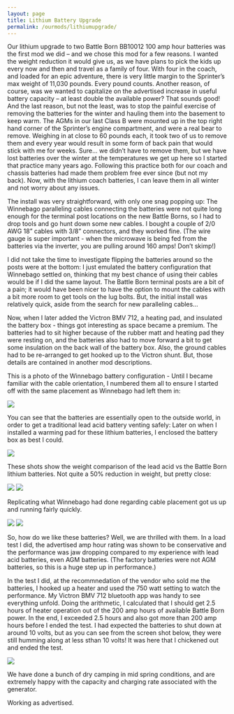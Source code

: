 ```yaml
---
layout: page
title: Lithium Battery Upgrade
permalink: /ourmods/lithiumupgrade/
---
```


Our lithium upgrade to two Battle Born BB10012 100 amp hour batteries was the first mod we did – and we chose this mod for a few reasons.  I wanted the weight reduction it would give us, as we have plans to pick the kids up every now and then and travel as a family of four.  With four in the coach, and loaded for an epic adventure, there is very little margin to the Sprinter’s max weight of 11,030 pounds.  Every pound counts.  Another reason, of course, was we wanted to capitalize on the advertised increase in useful battery capacity – at least double the available power?  That sounds good!  And the last reason, but not the least, was to stop the painful exercise of removing the batteries for the winter and hauling them into the basement to keep warm.  The AGMs in our last Class B were mounted up in the top right hand corner of the Sprinter’s engine compartment, and were a real bear to remove.  Weighing in at close to 60 pounds each, it took two of us to remove them and every year would result in some form of back pain that would stick with me for weeks.  Sure... we didn’t have to remove them, but we have lost batteries over the winter at the temperatures we get up here so I started that practice many years ago.  Following this practice both for our coach and chassis batteries had made them problem free ever since (but not my back).  Now, with the lithium coach batteries, I can leave them in all winter and not worry about any issues.

The install was very straightforward, with only one snag popping up:  The Winnebago paralleling cables connecting the batteries were not quite long enough for the terminal post locations on the new Battle Borns, so I had to drop tools and go hunt down some new cables.  I bought a couple of 2/0 AWG 18” cables with 3/8” connectors, and they worked fine.  (The wire gauge is super important - when the microwave is being fed from the batteries via the inverter, you are pulling around 160 amps!  Don’t skimp!)

I did not take the time to investigate flipping the batteries around so the posts were at the bottom: I just emulated the battery configuration that Winnebago settled on, thinking that my best chance of using their cables would be if I did the same layout.  The Battle Born terminal posts are a bit of a pain; it would have been nicer to have the option to mount the cables with a bit more room to get tools on the lug bolts.  But, the initial install was relatively quick, aside from the search for new paralleling cables...

Now, when I later added the Victron BMV 712, a heating pad, and insulated the battery box - things got interesting as space became a premium.  The batteries had to sit higher because of the rubber matt and heating pad they were resting on, and the batteries also had to move forward a bit to get some insulation on the back wall of the battery box.  Also, the ground cables had to be re-arranged to get hooked up to the Victron shunt.  But, those details are contained in another mod descriptions.

This is a photo of the Winnebago battery configuration - Until I became familiar with the cable orientation, I numbered them all to ensure I started off with the same placement as Winnebago had left them in:

<img src="/assets/batteryinstall1web.jpg"/>

You can see that the batteries are essentially open to the outside world, in order to get a traditional lead acid battery venting safely:  Later on when I installed a warming pad for these lithium batteries, I enclosed the battery box as best I could.

<img src="/assets/batteryinstall2web.jpg"/>

These shots show the weight comparison of the lead acid vs the Battle Born lithium batteries.  Not quite a 50% reduction in weight, but pretty close:

<img src="/assets/batteryinstall3web.jpg"/>
<img src="/assets/batteryinstall4web.jpg"/>

Replicating what Winnebago had done regarding cable placement got us up and running fairly quickly.

<img src="/assets/batteryinstall5web.jpg"/>
<img src="/assets/batteryinstall5web.jpg"/>

So, how do we like these batteries?  Well, we are thrilled with them.  In a load test I did, the advertised amp hour rating was shown to be conservative and the performance was jaw dropping compared to my experience with lead acid batteries, even AGM batteries.  (The factory batteries were not AGM batteries, so this is a huge step up in performance.)

In the test I did, at the recommnedation of the vendor who sold me the  batteries, I hooked up a heater and used the 750 watt setting to watch the performance.  My Victron BMV 712 bluetooth app was handy to see everything unfold.  Doing the arithmetic, I calculated that I should get 2.5 hours of heater operation out of the 200 amp hours of available Battle Born power.  In the end, I exceeded 2.5 hours and also got more than 200 amp hours before I ended the test.  I had expected the batteries to shut down at around 10 volts, but as you can see from the screen shot below, they were still humming along at less sthan 10 volts!  It was here that I chickened out and ended the test.

<img src="/assets/BMVreading1web-.jpg"/>

We have done a bunch of dry camping in mid spring conditions, and are extremely happy with the capacity and charging rate associated with the generator.

Working as advertised.

